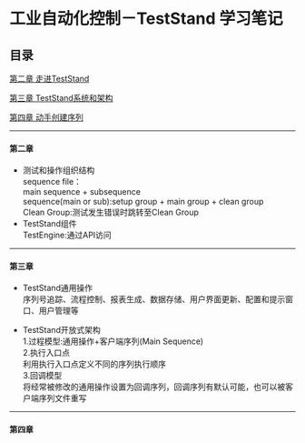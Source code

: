 # 工业自动化控制－TestStand 学习笔记
## 目录
[第二章 走进TestStand](#第二章)

[第三章 TestStand系统和架构](#第三章)

[第四章 动手创建序列](#第四章)
***
#### 第二章
* 测试和操作组织结构  
sequence file：  
main sequence + subsequence  
sequence(main or sub):setup group + main group + clean group  
Clean Group:测试发生错误时跳转至Clean Group
* TestStand组件  
TestEngine:通过API访问  
***

#### 第三章
* TestStand通用操作  
序列号追踪、流程控制、报表生成、数据存储、用户界面更新、配置和提示窗口、用户管理等

* TestStand开放式架构  
1.过程模型:通用操作+客户端序列(Main Sequence)  
2.执行入口点   
利用执行入口点定义不同的序列执行顺序    
3.回调模型    
将经常被修改的通用操作设置为回调序列，回调序列有默认可能，也可以被客户端序列文件重写
***

#### 第四章
